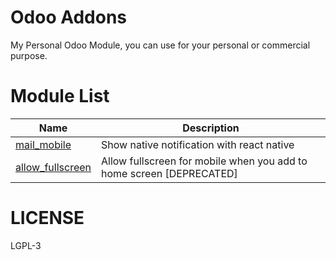 # Odoo Addons

My Personal Odoo Module, you can use for your personal or commercial purpose.

# Module List

| Name                                                                                         | Description                                                          |
| -------------------------------------------------------------------------------------------- | -------------------------------------------------------------------- |
| [mail_mobile](https://github.com/andrepurnomo/odoo-addons/tree/master/mail_mobile)           | Show native notification with react native                           |
| [allow_fullscreen](https://github.com/andrepurnomo/odoo-addons/tree/master/allow_fullscreen) | Allow fullscreen for mobile when you add to home screen [DEPRECATED] |

# LICENSE

LGPL-3
